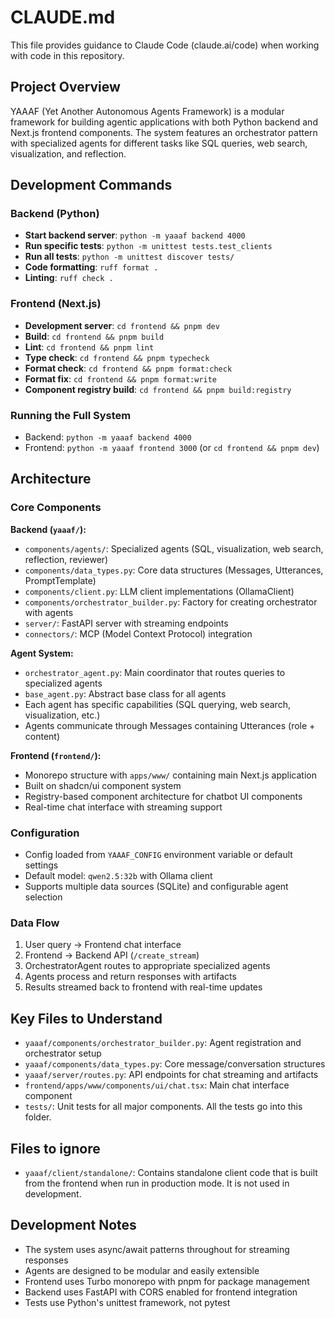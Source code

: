# CLAUDE.md

This file provides guidance to Claude Code (claude.ai/code) when working with code in this repository.

## Project Overview

YAAAF (Yet Another Autonomous Agents Framework) is a modular framework for building agentic applications with both Python backend and Next.js frontend components. The system features an orchestrator pattern with specialized agents for different tasks like SQL queries, web search, visualization, and reflection.

## Development Commands

### Backend (Python)
- **Start backend server**: `python -m yaaaf backend 4000`
- **Run specific tests**: `python -m unittest tests.test_clients`
- **Run all tests**: `python -m unittest discover tests/`
- **Code formatting**: `ruff format .`
- **Linting**: `ruff check .`

### Frontend (Next.js)
- **Development server**: `cd frontend && pnpm dev`
- **Build**: `cd frontend && pnpm build`
- **Lint**: `cd frontend && pnpm lint`
- **Type check**: `cd frontend && pnpm typecheck`
- **Format check**: `cd frontend && pnpm format:check`
- **Format fix**: `cd frontend && pnpm format:write`
- **Component registry build**: `cd frontend && pnpm build:registry`

### Running the Full System
- Backend: `python -m yaaaf backend 4000` 
- Frontend: `python -m yaaaf frontend 3000` (or `cd frontend && pnpm dev`)

## Architecture

### Core Components

**Backend (`yaaaf/`):**
- `components/agents/`: Specialized agents (SQL, visualization, web search, reflection, reviewer)
- `components/data_types.py`: Core data structures (Messages, Utterances, PromptTemplate)
- `components/client.py`: LLM client implementations (OllamaClient)
- `components/orchestrator_builder.py`: Factory for creating orchestrator with agents
- `server/`: FastAPI server with streaming endpoints
- `connectors/`: MCP (Model Context Protocol) integration

**Agent System:**
- `orchestrator_agent.py`: Main coordinator that routes queries to specialized agents
- `base_agent.py`: Abstract base class for all agents
- Each agent has specific capabilities (SQL querying, web search, visualization, etc.)
- Agents communicate through Messages containing Utterances (role + content)

**Frontend (`frontend/`):**
- Monorepo structure with `apps/www/` containing main Next.js application
- Built on shadcn/ui component system
- Registry-based component architecture for chatbot UI components
- Real-time chat interface with streaming support

### Configuration
- Config loaded from `YAAAF_CONFIG` environment variable or default settings
- Default model: `qwen2.5:32b` with Ollama client
- Supports multiple data sources (SQLite) and configurable agent selection

### Data Flow
1. User query → Frontend chat interface
2. Frontend → Backend API (`/create_stream`)
3. OrchestratorAgent routes to appropriate specialized agents
4. Agents process and return responses with artifacts
5. Results streamed back to frontend with real-time updates

## Key Files to Understand

- `yaaaf/components/orchestrator_builder.py`: Agent registration and orchestrator setup
- `yaaaf/components/data_types.py`: Core message/conversation structures
- `yaaaf/server/routes.py`: API endpoints for chat streaming and artifacts
- `frontend/apps/www/components/ui/chat.tsx`: Main chat interface component
- `tests/`: Unit tests for all major components. All the tests go into this folder.

## Files to ignore
- `yaaaf/client/standalone/`: Contains standalone client code that is built from the frontend when run in production mode. It is not used in development.

## Development Notes

- The system uses async/await patterns throughout for streaming responses
- Agents are designed to be modular and easily extensible
- Frontend uses Turbo monorepo with pnpm for package management
- Backend uses FastAPI with CORS enabled for frontend integration
- Tests use Python's unittest framework, not pytest
